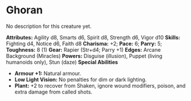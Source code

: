 # Ghoran

No description for this creature yet.

**Attributes:** Agility d8, Smarts d6, Spirit d8, Strength d6, Vigor
d10
**Skills:** Fighting d4, Notice d6, Faith d8
**Charisma:** +2; **Pace:** 6; **Parry:** 5; **Toughness:** 8 (1)
**Gear:** Rapier (Str+d4; Parry +1)
**Edges:** Arcane Background (Miracles)
**Powers:** Disguise (illusion), Puppet (living humanoids only), Stun
(daze)
**Special Abilities**

- **Armour +1:** Natural armour.
- **Low Light Vision:** No penalties for dim or dark lighting.
- **Plant:** +2 to recover from Shaken, ignore wound modifiers, poison,
and extra damage from called shots.
